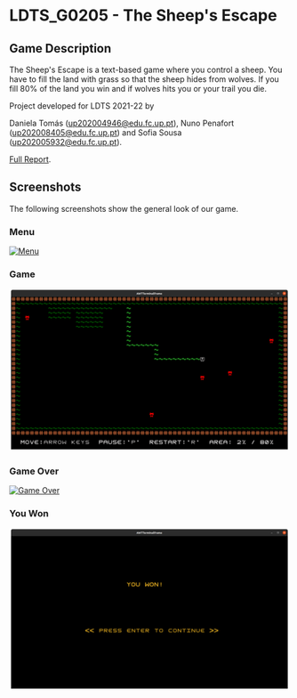 # LDTS_G0205 - The Sheep's Escape

## Game Description

The Sheep's Escape is a text-based game where you control a sheep. You have to fill the land with grass so that the sheep hides from wolves. If you fill 80% of the land you win and if wolves hits you or your trail you die.

Project developed for LDTS 2021-22 by 

Daniela Tomás (up202004946@edu.fc.up.pt),
Nuno Penafort (up202008405@edu.fc.up.pt) and 
Sofia Sousa (up202005932@edu.fc.up.pt).

[Full Report](./docs/README.md).

## Screenshots

The following screenshots show the general look of our game.

### Menu

[![Menu](https://user-images.githubusercontent.com/93272180/149989655-b48d6f7a-151b-4698-b018-67a9d8bb2c7b.jpeg)](./docs/Images/Screenshots)

### Game

![Game](./docs/Images/Screenshots/Game.png)

### Game Over

[![Game Over](https://user-images.githubusercontent.com/93272180/149990439-0805f40d-611e-4719-88a2-326068fb5a3d.jpeg)](./docs/Images/Screenshots)

### You Won

![You Won](./docs/Images/Screenshots/YouWon.png)